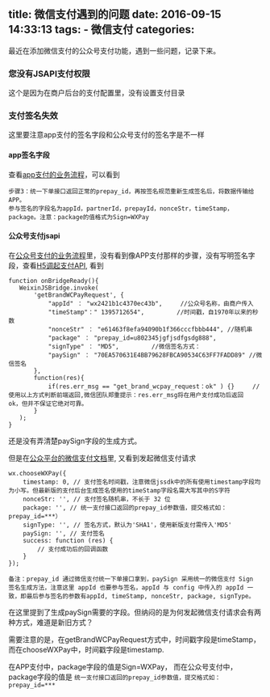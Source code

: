 title: 微信支付遇到的问题
date: 2016-09-15 14:33:13
tags:
    - 微信支付
categories:
---
最近在添加微信支付的公众号支付功能，遇到一些问题，记录下来。

### 您没有JSAPI支付权限
这个是因为在商户后台的支付配置里，没有设置支付目录

### 支付签名失效
这里要注意app支付的签名字段和公众号支付的签名字是不一样
#### app签名字段
查看[app支付的业务流程](https://pay.weixin.qq.com/wiki/doc/api/app/app.php?chapter=8_3)，可以看到
```
步骤3：统一下单接口返回正常的prepay_id，再按签名规范重新生成签名后，将数据传输给APP。
参与签名的字段名为appId，partnerId，prepayId，nonceStr，timeStamp，package。注意：package的值格式为Sign=WXPay
```


#### 公众号支付jsapi
在[公众号支付的业务流程](https://pay.weixin.qq.com/wiki/doc/api/jsapi.php?chapter=7_4)里，没有看到像APP支付那样的步骤，没有写明签名字段，查看[H5调起支付API](https://pay.weixin.qq.com/wiki/doc/api/jsapi.php?chapter=7_7&index=6), 看到
```
function onBridgeReady(){
   WeixinJSBridge.invoke(
       'getBrandWCPayRequest', {
           "appId" ： "wx2421b1c4370ec43b",     //公众号名称，由商户传入     
           "timeStamp"：" 1395712654",         //时间戳，自1970年以来的秒数     
           "nonceStr" ： "e61463f8efa94090b1f366cccfbbb444", //随机串     
           "package" ： "prepay_id=u802345jgfjsdfgsdg888",     
           "signType" ： "MD5",         //微信签名方式：     
           "paySign" ： "70EA570631E4BB79628FBCA90534C63FF7FADD89" //微信签名 
       },
       function(res){     
           if(res.err_msg == "get_brand_wcpay_request：ok" ) {}     // 使用以上方式判断前端返回,微信团队郑重提示：res.err_msg将在用户支付成功后返回    ok，但并不保证它绝对可靠。 
       }
   ); 
}
```
还是没有弄清楚paySign字段的生成方式。

但是在[公众平台的微信支付文档](https://mp.weixin.qq.com/wiki?t=resource/res_main&id=mp1421141115&token=&lang=zh_CN)里, 又看到发起微信支付请求
```
wx.chooseWXPay({
    timestamp: 0, // 支付签名时间戳，注意微信jssdk中的所有使用timestamp字段均为小写。但最新版的支付后台生成签名使用的timeStamp字段名需大写其中的S字符
    nonceStr: '', // 支付签名随机串，不长于 32 位
    package: '', // 统一支付接口返回的prepay_id参数值，提交格式如：prepay_id=***）
    signType: '', // 签名方式，默认为'SHA1'，使用新版支付需传入'MD5'
    paySign: '', // 支付签名
    success: function (res) {
        // 支付成功后的回调函数
    }
});

备注：prepay_id 通过微信支付统一下单接口拿到，paySign 采用统一的微信支付 Sign 签名生成方法，注意这里 appId 也要参与签名，appId 与 config 中传入的 appId 一致，即最后参与签名的参数有appId, timeStamp, nonceStr, package, signType。
```

在这里提到了生成paySign需要的字段。但纳闷的是为何发起微信支付请求会有两种方式，难道是新旧方式？

需要注意的是，在getBrandWCPayRequest方式中，时间戳字段是timeStamp，而在chooseWXPay中，时间戳字段是timestamp.

在APP支付中，package字段的值是Sign=WXPay， 而在公众号支付中，package字段的值是 `统一支付接口返回的prepay_id参数值，提交格式如：prepay_id=***`
